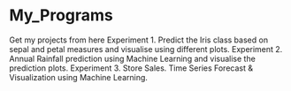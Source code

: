 # My_Programs
Get my projects from here
Experiment 1.  Predict the Iris class based on sepal and petal measures and visualise using different plots. 
Experiment 2. Annual Rainfall prediction using Machine Learning and visualise the prediction plots.
Experiment 3. Store Sales. Time Series Forecast & Visualization using Machine Learning.
